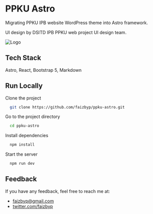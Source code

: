 
# PPKU Astro

Migrating PPKU IPB website WordPress theme into Astro framework.

UI design by DSITD IPB PPKU web project UI design team.

![Logo](./public.favicon.png)
## Tech Stack

Astro, React, Bootstrap 5, Markdown


## Run Locally

Clone the project

```bash
  git clone https://github.com/faizbyp/ppku-astro.git
```

Go to the project directory

```bash
  cd ppku-astro
```

Install dependencies

```bash
  npm install
```

Start the server

```bash
  npm run dev
```


## Feedback

If you have any feedback, feel free to reach me at:

- faizbyp@gmail.com
- [twitter.com/faizbyp](https://twitter.com/faizbyp)

